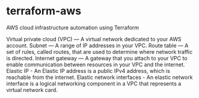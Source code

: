 # terraform-aws
AWS cloud infrastructure automation using Terraform

Virtual private cloud (VPC) — A virtual network dedicated to your AWS account.
Subnet — A range of IP addresses in your VPC.
Route table — A set of rules, called routes, that are used to determine where network traffic is directed.
Internet gateway — A gateway that you attach to your VPC to enable communication between resources in your VPC and the internet.
Elastic IP - An Elastic IP address is a public IPv4 address, which is reachable from the internet.
Elastic network interfaces - An elastic network interface is a logical networking component in a VPC that represents a virtual network card.

